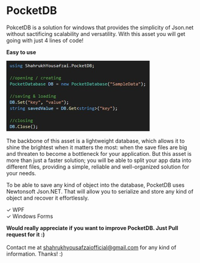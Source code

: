 # PocketDB
PokcetDB is a solution for windows that provides the simplicity of Json.net without sactificing scalability and versatility. With this asset you will get going with just 4 lines of code!

</b><b>Easy to use</b>

![Easy to use](Screenshots/first.jpg)

The backbone of this asset is a lightweight database, which allows it to shine the brightest when it matters the most: when the save files are big and threaten to become a bottleneck for your application. But this asset is more than just a faster solution; you will be able to split your app data into different files, providing a simple, reliable and well-organized solution for your needs.

To be able to save any kind of object into the database, PocketDB uses Newtonsoft Json.NET. That will allow you to serialize and store any kind of object and recover it effortlessly.

✓ WPF <br />
✓ Windows Forms <br />

<b>Would really appreciate if you want to improve PocketDB. Just Pull request for it :)</b> 
<br /> <br />
Contact me at shahrukhyousafzaiofficial@gmail.com for any kind of information. Thanks! :) 
